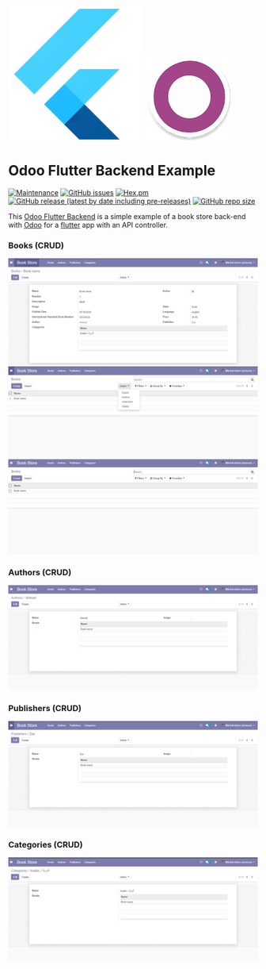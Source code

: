 ![Flutter Logo](https://github.com/3mrdevs/odoo_flutter_backend/blob/master/static/description/icon.png?raw=true)
![Odoo Logo](https://github.com/3mrdevs/odoo_flutter_backend/blob/master/static/description/odoo.png?raw=true)

<h1>Odoo Flutter Backend Example </h1>

[![Maintenance](https://img.shields.io/badge/Maintained%3F-yes-green.svg)](https://github.com/3mrdevs/odoo_flutter_backend/graphs/commit-activity)
[![GitHub issues](https://img.shields.io/github/issues/3mrdevs/odoo_flutter_backend)](https://github.com/3mrdevs/odoo_flutter_backend/issues)
[![Hex.pm](https://img.shields.io/hexpm/l/plug)](https://github.com/3mrdevs/odoo_flutter_backend/blob/master/LICENSE)
[![GitHub release (latest by date including pre-releases)](https://img.shields.io/github/v/release/3mrdevs/odoo_flutter_backend?include_prereleases)](https://github.com/3mrdevs/odoo_flutter_backend/releases/tag/master)
[![GitHub repo size](https://img.shields.io/github/repo-size/3mrdevs/odoo_flutter_backend)](https://github.com/3mrdevs/odoo_flutter_backend)

<p>
This <a href="https://github.com/3mrdevs/odoo_flutter_backend">Odoo Flutter Backend</a> is a simple example of a book store back-end with <a href="https://www.odoo.com">Odoo</a> for a <a href="https://www.flutter.dev">flutter</a> app with an API controller.
</p>

<h3> Books (CRUD) </h3>

![Books](https://github.com/3mrdevs/odoo_flutter_backend/blob/master/static/description/books_create.PNG?raw=true)
![Books](https://github.com/3mrdevs/odoo_flutter_backend/blob/master/static/description/books_actions.PNG?raw=true)
![Books](https://github.com/3mrdevs/odoo_flutter_backend/blob/master/static/description/books_search.PNG?raw=true)
<h3> Authors (CRUD) </h3>

![Authors](https://github.com/3mrdevs/odoo_flutter_backend/blob/master/static/description/authors.PNG?raw=true)

<h3> Publishers (CRUD) </h3>

![Publishers](https://github.com/3mrdevs/odoo_flutter_backend/blob/master/static/description/publishers.PNG?raw=true)

<h3> Categories (CRUD) </h3>

![Categories](https://github.com/3mrdevs/odoo_flutter_backend/blob/master/static/description/categories.PNG?raw=true)

